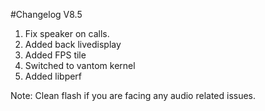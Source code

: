 #Changelog V8.5

1. Fix speaker on calls.
2. Added back livedisplay 
3. Added FPS tile
4. Switched to vantom kernel
5. Added libperf

Note: Clean flash if you are facing any audio related issues.
